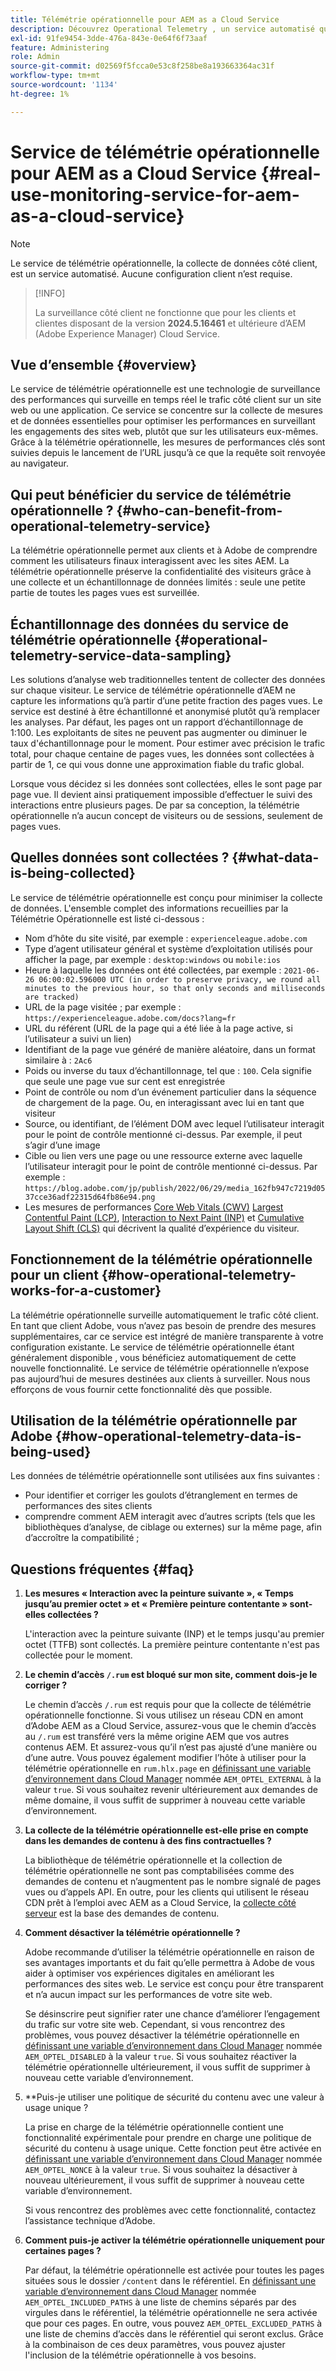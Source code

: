 ```yaml
---
title: Télémétrie opérationnelle pour AEM as a Cloud Service
description: Découvrez Operational Telemetry , un service automatisé qui permet de surveiller la collecte de données côté client.
exl-id: 91fe9454-3dde-476a-843e-0e64f6f73aaf
feature: Administering
role: Admin
source-git-commit: d02569f5fcca0e53c8f258be8a193663364ac31f
workflow-type: tm+mt
source-wordcount: '1134'
ht-degree: 1%

---
```


# Service de télémétrie opérationnelle pour AEM as a Cloud Service {#real-use-monitoring-service-for-aem-as-a-cloud-service}

>[!NOTE]
>
>Le service de télémétrie opérationnelle, la collecte de données côté client, est un service automatisé. Aucune configuration client n’est requise.

>[!INFO]
>
>La surveillance côté client ne fonctionne que pour les clients et clientes disposant de la version **2024.5.16461** et ultérieure d’AEM (Adobe Experience Manager) Cloud Service.

## Vue d’ensemble {#overview}

Le service de télémétrie opérationnelle est une technologie de surveillance des performances qui surveille en temps réel le trafic côté client sur un site web ou une application. Ce service se concentre sur la collecte de mesures et de données essentielles pour optimiser les performances en surveillant les engagements des sites web, plutôt que sur les utilisateurs eux-mêmes. Grâce à la télémétrie opérationnelle, les mesures de performances clés sont suivies depuis le lancement de l’URL jusqu’à ce que la requête soit renvoyée au navigateur.

## Qui peut bénéficier du service de télémétrie opérationnelle ? {#who-can-benefit-from-operational-telemetry-service}

La télémétrie opérationnelle permet aux clients et à Adobe de comprendre comment les utilisateurs finaux interagissent avec les sites AEM. La télémétrie opérationnelle préserve la confidentialité des visiteurs grâce à une collecte et un échantillonnage de données limités : seule une petite partie de toutes les pages vues est surveillée.

## Échantillonnage des données du service de télémétrie opérationnelle {#operational-telemetry-service-data-sampling}

Les solutions d’analyse web traditionnelles tentent de collecter des données sur chaque visiteur. Le service de télémétrie opérationnelle d’AEM ne capture les informations qu’à partir d’une petite fraction des pages vues. Le service est destiné à être échantillonné et anonymisé plutôt qu’à remplacer les analyses. Par défaut, les pages ont un rapport d’échantillonnage de 1:100. Les exploitants de sites ne peuvent pas augmenter ou diminuer le taux d&#39;échantillonnage pour le moment. Pour estimer avec précision le trafic total, pour chaque centaine de pages vues, les données sont collectées à partir de 1, ce qui vous donne une approximation fiable du trafic global.

Lorsque vous décidez si les données sont collectées, elles le sont page par page vue. Il devient ainsi pratiquement impossible d’effectuer le suivi des interactions entre plusieurs pages. De par sa conception, la télémétrie opérationnelle n’a aucun concept de visiteurs ou de sessions, seulement de pages vues.

## Quelles données sont collectées ? {#what-data-is-being-collected}

Le service de télémétrie opérationnelle est conçu pour minimiser la collecte de données. L&#39;ensemble complet des informations recueillies par la Télémétrie Opérationnelle est listé ci-dessous :

* Nom d’hôte du site visité, par exemple : `experienceleague.adobe.com`
* Type d’agent utilisateur général et système d’exploitation utilisés pour afficher la page, par exemple : `desktop:windows` ou `mobile:ios`
* Heure à laquelle les données ont été collectées, par exemple : `2021-06-26 06:00:02.596000 UTC (in order to preserve privacy, we round all minutes to the previous hour, so that only seconds and milliseconds are tracked)`
* URL de la page visitée ; par exemple : `https://experienceleague.adobe.com/docs?lang=fr`
* URL du référent (URL de la page qui a été liée à la page active, si l’utilisateur a suivi un lien)
* Identifiant de la page vue généré de manière aléatoire, dans un format similaire à : `2Ac6`
* Poids ou inverse du taux d’échantillonnage, tel que : `100`. Cela signifie que seule une page vue sur cent est enregistrée
* Point de contrôle ou nom d’un événement particulier dans la séquence de chargement de la page. Ou, en interagissant avec lui en tant que visiteur
* Source, ou identifiant, de l’élément DOM avec lequel l’utilisateur interagit pour le point de contrôle mentionné ci-dessus. Par exemple, il peut s’agir d’une image
* Cible ou lien vers une page ou une ressource externe avec laquelle l’utilisateur interagit pour le point de contrôle mentionné ci-dessus. Par exemple : `https://blog.adobe.com/jp/publish/2022/06/29/media_162fb947c7219d0537cce36adf22315d64fb86e94.png`
* Les mesures de performances [Core Web Vitals (CWV)](https://web.dev/articles/lcp) [Largest Contentful Paint (LCP)](https://web.dev/articles/lcp), [Interaction to Next Paint (INP)](https://web.dev/articles/inp) et [Cumulative Layout Shift (CLS)](https://web.dev/articles/cls) qui décrivent la qualité d’expérience du visiteur.

## Fonctionnement de la télémétrie opérationnelle pour un client {#how-operational-telemetry-works-for-a-customer}

La télémétrie opérationnelle surveille automatiquement le trafic côté client. En tant que client Adobe, vous n’avez pas besoin de prendre des mesures supplémentaires, car ce service est intégré de manière transparente à votre configuration existante. Le service de télémétrie opérationnelle étant généralement disponible , vous bénéficiez automatiquement de cette nouvelle fonctionnalité. Le service de télémétrie opérationnelle n’expose pas aujourd’hui de mesures destinées aux clients à surveiller. Nous nous efforçons de vous fournir cette fonctionnalité dès que possible.

<!-- Alexandru: hiding temporarily, until we figure out where this needs to be linked to 

If you wish to leverage more insights with this new feature to optimize your digital experiences effortlessly, please see here (link to Row 99). -->

## Utilisation de la télémétrie opérationnelle par Adobe {#how-operational-telemetry-data-is-being-used}

Les données de télémétrie opérationnelle sont utilisées aux fins suivantes :

* Pour identifier et corriger les goulots d’étranglement en termes de performances des sites clients
* comprendre comment AEM interagit avec d’autres scripts (tels que les bibliothèques d’analyse, de ciblage ou externes) sur la même page, afin d’accroître la compatibilité ;
<!--
## Limitations and understanding variance in page views and performance metrics {#limitations-and-understanding-variance-in-page-views-and-performance-metrics}

Here are key considerations for customers to keep in mind when interpreting their Operational Telemetry data:

1. **Tracker blockers**

   * End-users employing tracker blockers or privacy extensions can impede Operational Telemetry data collection, as these tools restrict the tracking scripts' execution. This restriction may lead to underreported page views and user interactions, creating a discrepancy between actual site activity and the data captured by Operational Telemetry.

1. **Limitations in capturing headless API/JSON calls**

   * Operational Telemetry data service focuses on the client-side experience and doesn't capture the backend API or JSON calls made from a non-AEM headless app at this time. The exclusion of these calls from Operational Telemetry service data creates variances from the content requests measured by CDN Analytics.
-->

## Questions fréquentes {#faq}

<!-- REMOVED THIS FAQ AS PER EMAIL REQUEST FROM SHWETA DUA, SEPTEMBER 4, 2024 TO THE DL-AEM-DOCS GROUP 
1. **Can customers integrate the Operational Telemetry service scripts with third-party systems like Dynatrace?**

   Yes.
-->

1. **Les mesures « Interaction avec la peinture suivante », « Temps jusqu’au premier octet » et « Première peinture contentante » sont-elles collectées ?**

   L&#39;interaction avec la peinture suivante (INP) et le temps jusqu&#39;au premier octet (TTFB) sont collectés.  La première peinture contentante n&#39;est pas collectée pour le moment.

1. **Le chemin d’accès `/.rum` est bloqué sur mon site, comment dois-je le corriger ?**

   Le chemin d’accès `/.rum` est requis pour que la collecte de télémétrie opérationnelle fonctionne. Si vous utilisez un réseau CDN en amont d’Adobe AEM as a Cloud Service, assurez-vous que le chemin d’accès au `/.rum` est transféré vers la même origine AEM que vos autres contenus AEM. Et assurez-vous qu’il n’est pas ajusté d’une manière ou d’une autre. Vous pouvez également modifier l’hôte à utiliser pour la télémétrie opérationnelle en `rum.hlx.page` en [définissant une variable d’environnement dans Cloud Manager](/help/implementing/cloud-manager/environment-variables.md#add-variables) nommée `AEM_OPTEL_EXTERNAL` à la valeur `true`. Si vous souhaitez revenir ultérieurement aux demandes de même domaine, il vous suffit de supprimer à nouveau cette variable d’environnement.

1. **La collecte de la télémétrie opérationnelle est-elle prise en compte dans les demandes de contenu à des fins contractuelles ?**

   La bibliothèque de télémétrie opérationnelle et la collection de télémétrie opérationnelle ne sont pas comptabilisées comme des demandes de contenu et n’augmentent pas le nombre signalé de pages vues ou d’appels API. En outre, pour les clients qui utilisent le réseau CDN prêt à l’emploi avec AEM as a Cloud Service, la [collecte côté serveur](#serverside-collection) est la base des demandes de contenu.

1. **Comment désactiver la télémétrie opérationnelle ?**

   Adobe recommande d’utiliser la télémétrie opérationnelle en raison de ses avantages importants et du fait qu’elle permettra à Adobe de vous aider à optimiser vos expériences digitales en améliorant les performances des sites web. Le service est conçu pour être transparent et n’a aucun impact sur les performances de votre site web.

   Se désinscrire peut signifier rater une chance d’améliorer l’engagement du trafic sur votre site web. Cependant, si vous rencontrez des problèmes, vous pouvez désactiver la télémétrie opérationnelle en [définissant une variable d’environnement dans Cloud Manager](/help/implementing/cloud-manager/environment-variables.md#add-variables) nommée `AEM_OPTEL_DISABLED` à la valeur `true`. Si vous souhaitez réactiver la télémétrie opérationnelle ultérieurement, il vous suffit de supprimer à nouveau cette variable d’environnement.

1. **Puis-je utiliser une politique de sécurité du contenu avec une valeur à usage unique ?

   La prise en charge de la télémétrie opérationnelle contient une fonctionnalité expérimentale pour prendre en charge une politique de sécurité du contenu à usage unique. Cette fonction peut être activée en [définissant une variable d’environnement dans Cloud Manager](/help/implementing/cloud-manager/environment-variables.md#add-variables) nommée `AEM_OPTEL_NONCE` à la valeur `true`. Si vous souhaitez la désactiver à nouveau ultérieurement, il vous suffit de supprimer à nouveau cette variable d’environnement.

   Si vous rencontrez des problèmes avec cette fonctionnalité, contactez l’assistance technique d’Adobe.

1. **Comment puis-je activer la télémétrie opérationnelle uniquement pour certaines pages ?**

   Par défaut, la télémétrie opérationnelle est activée pour toutes les pages situées sous le dossier `/content` dans le référentiel. En [définissant une variable d’environnement dans Cloud Manager](/help/implementing/cloud-manager/environment-variables.md#add-variables) nommée `AEM_OPTEL_INCLUDED_PATHS` à une liste de chemins séparés par des virgules dans le référentiel, la télémétrie opérationnelle ne sera activée que pour ces pages. En outre, vous pouvez `AEM_OPTEL_EXCLUDED_PATHS` à une liste de chemins d’accès dans le référentiel qui seront exclus. Grâce à la combinaison de ces deux paramètres, vous pouvez ajuster l&#39;inclusion de la télémétrie opérationnelle à vos besoins.

